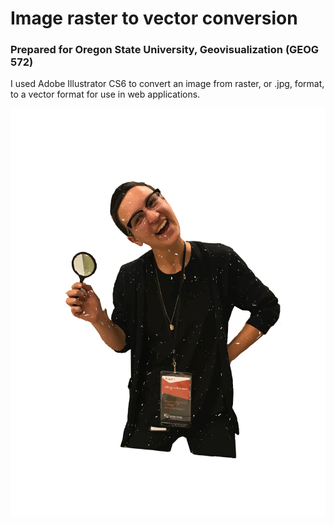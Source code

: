# Image raster to vector conversion

### Prepared for Oregon State University, Geovisualization (GEOG 572)

I used Adobe Illustrator CS6 to convert an image from raster, or .jpg, format, to a vector format for use in web applications.

![img](img/L_vector.svg)

